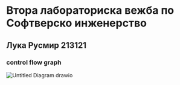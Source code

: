 # Втора лабораториска вежба по Софтверско инженерство 
## Лука Русмир 213121
### control flow graph
![Untitled Diagram drawio](https://github.com/Luka438/SI_2023_lab2_213121/assets/130280748/64f161ac-78fc-43b9-98fb-103e2203e8f2)
